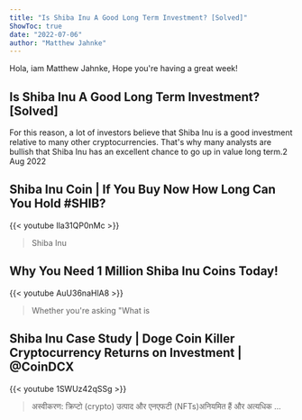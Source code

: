 ```yaml
---
title: "Is Shiba Inu A Good Long Term Investment? [Solved]"
ShowToc: true 
date: "2022-07-06"
author: "Matthew Jahnke" 
---
```


Hola, iam Matthew Jahnke, Hope you're having a great week!
## Is Shiba Inu A Good Long Term Investment? [Solved]
For this reason, a lot of investors believe that Shiba Inu is a good investment relative to many other cryptocurrencies. That's why many analysts are bullish that Shiba Inu has an excellent chance to go up in value long term.2 Aug 2022

## Shiba Inu Coin | If You Buy Now How Long Can You Hold #SHIB?
{{< youtube Ila31QP0nMc >}}
>Shiba Inu

## Why You Need 1 Million Shiba Inu Coins Today!
{{< youtube AuU36naHlA8 >}}
>Whether you're asking "What is 

## Shiba Inu Case Study | Doge Coin Killer Cryptocurrency Returns on Investment | @CoinDCX
{{< youtube 1SWUz42qSSg >}}
>अस्वीकरण: क्रिप्टो (crypto) उत्पाद और एनएफटी (NFTs)अनियमित हैं और अत्यधिक ...

